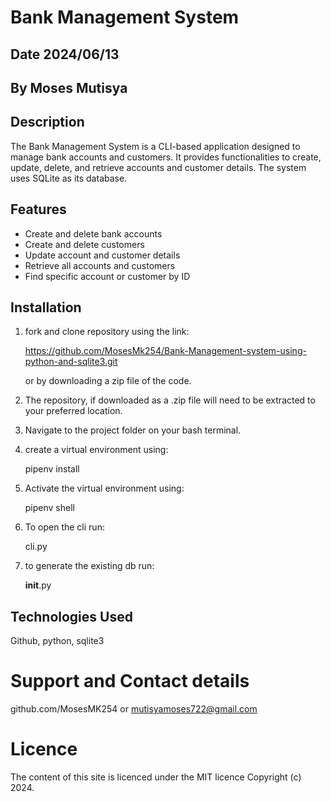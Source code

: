 # Bank Management System

## Date 2024/06/13

## By Moses Mutisya

## Description
The Bank Management System is a CLI-based application designed to manage bank accounts and customers. It provides functionalities to create, update, delete, and retrieve accounts and customer details. The system uses SQLite as its database.

## Features
- Create and delete bank accounts
- Create and delete customers
- Update account and customer details
- Retrieve all accounts and customers
- Find specific account or customer by ID

## Installation

1. fork and clone repository using the link:

    https://github.com/MosesMk254/Bank-Management-system-using-python-and-sqlite3.git

    or by downloading a zip file of the code.

2. The repository, if downloaded as a .zip file will need to be extracted to your preferred location.

3. Navigate to the project folder on your bash terminal.

4. create a virtual environment using:

    pipenv install

5. Activate the virtual environment using:

    pipenv shell

6. To open the cli run:

    cli.py

7. to generate the existing db run:

    __init__.py

## Technologies Used

Github, python, sqlite3

# Support and Contact details

github.com/MosesMK254 or mutisyamoses722@gmail.com

# Licence 

The content of this site is licenced under the MIT licence Copyright  (c) 2024.